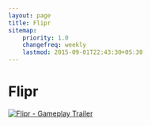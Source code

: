 ```yaml
---
layout: page
title: Flipr
sitemap:
    priority: 1.0
    changefreq: weekly
    lastmod: 2015-09-01T22:43:30+05:30
---
```

# Flipr

[![Flipr - Gameplay Trailer](http://i.imgur.com/3qbq8mT.png)](https://www.youtube.com/watch?v=kI7cIJxx9uQ "Flipr - Gameplay Trailer")

